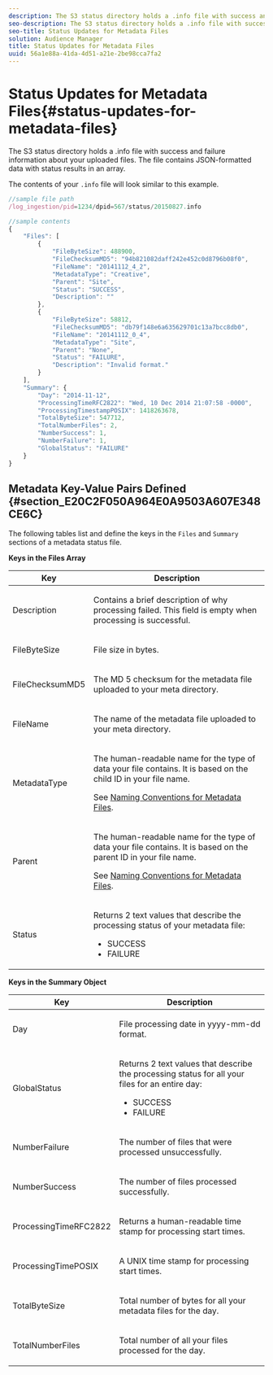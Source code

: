 ```yaml
---
description: The S3 status directory holds a .info file with success and failure information about your uploaded files. The file contains JSON-formatted data with status results in an array.
seo-description: The S3 status directory holds a .info file with success and failure information about your uploaded files. The file contains JSON-formatted data with status results in an array.
seo-title: Status Updates for Metadata Files
solution: Audience Manager
title: Status Updates for Metadata Files
uuid: 56a1e88a-41da-4d51-a21e-2be98cca7fa2
---
```


# Status Updates for Metadata Files{#status-updates-for-metadata-files}

The S3 status directory holds a .info file with success and failure information about your uploaded files. The file contains JSON-formatted data with status results in an array.

 The contents of your `.info` file will look similar to this example.

```js
//sample file path
/log_ingestion/pid=1234/dpid=567/status/20150827.info

//sample contents
{
    "Files": [
        {
            "FileByteSize": 488900,
            "FileChecksumMD5": "94b821082daff242e452c0d8796b08f0",
            "FileName": "20141112_4_2",
            "MetadataType": "Creative",
            "Parent": "Site",
            "Status": "SUCCESS",
            "Description": ""
        },
        {
            "FileByteSize": 58812,
            "FileChecksumMD5": "db79f148e6a635629701c13a7bcc8db0",
            "FileName": "20141112_0_4",
            "MetadataType": "Site",
            "Parent": "None",
            "Status": "FAILURE",
            "Description": "Invalid format."
        }
    ],
    "Summary": {
        "Day": "2014-11-12",
        "ProcessingTimeRFC2822": "Wed, 10 Dec 2014 21:07:58 -0000",
        "ProcessingTimestampPOSIX": 1418263678,
        "TotalByteSize": 547712,
        "TotalNumberFiles": 2,
        "NumberSuccess": 1,
        "NumberFailure": 1,
        "GlobalStatus": "FAILURE"
    }
}
```

## Metadata Key-Value Pairs Defined {#section_E20C2F050A964E0A9503A607E348CE6C}

The following tables list and define the keys in the `Files` and `Summary` sections of a metadata status file.

**Keys in the Files Array**

<table id="table_BF23C032FEFA446282E9364E85BE8C9F"> 
 <thead> 
  <tr> 
   <th colname="col1" class="entry"> Key </th> 
   <th colname="col2" class="entry"> Description </th> 
  </tr> 
 </thead>
 <tbody> 
  <tr> 
   <td colname="col1"> <p> <span class="codeph"> Description</span> </p> </td> 
   <td colname="col2"> <p>Contains a brief description of why processing failed. This field is empty when processing is successful. </p> </td> 
  </tr> 
  <tr> 
   <td colname="col1"> <p> <span class="codeph"> FileByteSize</span> </p> </td> 
   <td colname="col2"> <p>File size in bytes. </p> </td> 
  </tr> 
  <tr> 
   <td colname="col1"> <p> <span class="codeph"> FileChecksumMD5</span> </p> </td> 
   <td colname="col2"> <p>The MD 5 checksum for the metadata file uploaded to your <span class="codeph"> meta</span> directory. </p> </td> 
  </tr> 
  <tr> 
   <td colname="col1"> <p> <span class="codeph"> FileName</span> </p> </td> 
   <td colname="col2"> <p>The name of the metadata file uploaded to your <span class="codeph"> meta</span> directory. </p> </td> 
  </tr> 
  <tr> 
   <td colname="col1"> <p> <span class="codeph"> MetadataType</span> </p> </td> 
   <td colname="col2"> <p>The human-readable name for the type of data your file contains. It is based on the child ID in your file name. </p> <p>See <a href="../../../reporting/audience-optimization-reports/metadata-files-intro/metadata-file-names.md#concept_729806531D4547A6B5870BEA199FB4A9"> Naming Conventions for Metadata Files</a>. </p> </td> 
  </tr> 
  <tr> 
   <td colname="col1"> <p> <span class="codeph"> Parent</span> </p> </td> 
   <td colname="col2"> <p>The human-readable name for the type of data your file contains. It is based on the parent ID in your file name. </p> <p>See <a href="../../../reporting/audience-optimization-reports/metadata-files-intro/metadata-file-names.md#concept_729806531D4547A6B5870BEA199FB4A9"> Naming Conventions for Metadata Files</a>. </p> </td> 
  </tr> 
  <tr> 
   <td colname="col1"> <p> <span class="codeph"> Status</span> </p> </td> 
   <td colname="col2"> <p>Returns 2 text values that describe the processing status of your metadata file: </p> 
    <ul id="ul_3814EBB6B42B4EB294B1ABA5782190B6"> 
     <li id="li_92AAECE7E9A44B1193A1D93ABBCE46B0"> <span class="codeph"> SUCCESS</span> </li> 
     <li id="li_3109F4E254374117A89CB989F221CB18"> <span class="codeph"> FAILURE</span> </li> 
    </ul> </td> 
  </tr> 
 </tbody> 
</table>

**Keys in the Summary Object**

<table id="table_C765A0CDBAA14A2FB5E0D38BDD1D292A"> 
 <thead> 
  <tr> 
   <th colname="col1" class="entry"> Key </th> 
   <th colname="col2" class="entry"> Description </th> 
  </tr> 
 </thead>
 <tbody> 
  <tr> 
   <td colname="col1"> <p> <span class="codeph"> Day</span> </p> </td> 
   <td colname="col2"> <p>File processing date in <span class="codeph"><span class="varname"> yyyy-mm-dd</span></span> format. </p> </td> 
  </tr> 
  <tr> 
   <td colname="col1"> <p> <span class="codeph"> GlobalStatus</span> </p> </td> 
   <td colname="col2"> <p>Returns 2 text values that describe the processing status for all your files for an entire day: </p> 
    <ul id="ul_3FC092CA043A486C9C79FECF71FAF8FB"> 
     <li id="li_754B32D8267D44BBBD6EC354C459C566"> <span class="codeph"> SUCCESS</span> </li> 
     <li id="li_8B64E39C80424AC2B95DF9B53D62864E"> <span class="codeph"> FAILURE</span> </li> 
    </ul> </td> 
  </tr> 
  <tr> 
   <td colname="col1"> <p> <span class="codeph"> NumberFailure</span> </p> </td> 
   <td colname="col2"> <p>The number of files that were processed unsuccessfully. </p> </td> 
  </tr> 
  <tr> 
   <td colname="col1"> <p> <span class="codeph"> NumberSuccess</span> </p> </td> 
   <td colname="col2"> <p>The number of files processed successfully. </p> </td> 
  </tr> 
  <tr> 
   <td colname="col1"> <p> <span class="codeph"> ProcessingTimeRFC2822</span> </p> </td> 
   <td colname="col2"> <p>Returns a human-readable time stamp for processing start times. </p> </td> 
  </tr> 
  <tr> 
   <td colname="col1"> <p> <span class="codeph"> ProcessingTimePOSIX</span> </p> </td> 
   <td colname="col2"> <p>A UNIX time stamp for processing start times. </p> </td> 
  </tr> 
  <tr> 
   <td colname="col1"> <p> <span class="codeph"> TotalByteSize</span> </p> </td> 
   <td colname="col2"> <p>Total number of bytes for all your metadata files for the day. </p> </td> 
  </tr> 
  <tr> 
   <td colname="col1"> <p> <span class="codeph"> TotalNumberFiles</span> </p> </td> 
   <td colname="col2"> <p>Total number of all your files processed for the day. </p> </td> 
  </tr> 
 </tbody> 
</table>

